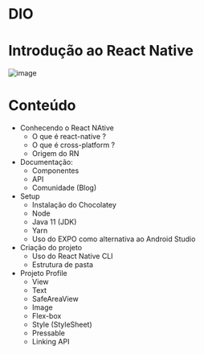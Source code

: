 # DIO
# Introdução ao React Native

![image](https://user-images.githubusercontent.com/101853264/175182742-02df2432-4ee5-4971-995b-128261ac6ea0.png)

# Conteúdo
- Conhecendo o React NAtive
  - O que é react-native ?
  - O que é cross-platform ?
  - Origem do RN
- Documentação:
  - Componentes
  - API
  - Comunidade (Blog)
- Setup
  - Instalação do Chocolatey
  - Node
  - Java 11 (JDK)
  - Yarn
  - Uso do EXPO como alternativa ao Android Studio
- Criação do projeto
  - Uso do React Native CLI
  - Estrutura de pasta
- Projeto Profile
  - View
  - Text
  - SafeAreaView
  - Image
  - Flex-box
  - Style (StyleSheet)
  - Pressable
  - Linking API
